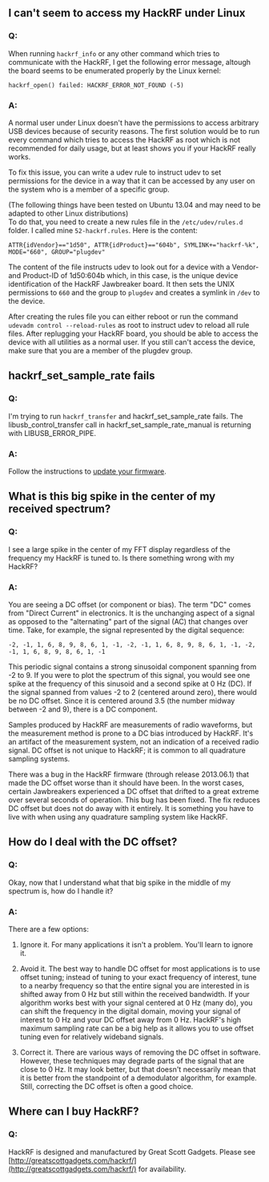 ## I can't seem to access my HackRF under Linux

### Q:
When running `hackrf_info` or any other command which tries to communicate with the HackRF, I get the following error message, altough the board seems to be enumerated properly by the Linux kernel:
```
hackrf_open() failed: HACKRF_ERROR_NOT_FOUND (-5)
```

### A:
A normal user under Linux doesn't have the permissions to access arbitrary USB devices because of security reasons. The first solution would be to run every command which tries to access the HackRF as root which is not recommended for daily usage, but at least shows you if your HackRF really works.

To fix this issue, you can write a udev rule to instruct udev to set permissions for the device in a way that it can be accessed by any user on the system who is a member of a specific group.

(The following things have been tested on Ubuntu 13.04 and may need to be adapted to other Linux distributions)  
To do that, you need to create a new rules file in the `/etc/udev/rules.d` folder. I called mine `52-hackrf.rules`. Here is the content:

```
ATTR{idVendor}=="1d50", ATTR{idProduct}=="604b", SYMLINK+="hackrf-%k", MODE="660", GROUP="plugdev"
```

The content of the file instructs udev to look out for a device with a Vendor- and Product-ID of 1d50:604b which, in this case, is the unique device identification of the HackRF Jawbreaker board. It then sets the UNIX permissions to `660` and the group to `plugdev` and creates a symlink in `/dev` to the device.

After creating the rules file you can either reboot or run the command `udevadm control --reload-rules` as root to instruct udev to reload all rule files. After replugging your HackRF board, you should be able to access the device with all utilities as a normal user.  If you still can't access the device, make sure that you are a member of the plugdev group.

## hackrf_set_sample_rate fails

### Q:

I'm trying to run `hackrf_transfer` and hackrf_set_sample_rate fails. The libusb_control_transfer call in hackrf_set_sample_rate_manual is returning with LIBUSB_ERROR_PIPE.

### A:

Follow the instructions to [update your firmware](https://github.com/mossmann/hackrf/wiki/Updating-Firmware).

## What is this big spike in the center of my received spectrum?

### Q:

I see a large spike in the center of my FFT display regardless of the frequency my HackRF is tuned to.  Is there something wrong with my HackRF?

### A:

You are seeing a DC offset (or component or bias).  The term "DC" comes from "Direct Current" in electronics.  It is the unchanging aspect of a signal as opposed to the "alternating" part of the signal (AC) that changes over time.  Take, for example, the signal represented by the digital sequence:
```
-2, -1, 1, 6, 8, 9, 8, 6, 1, -1, -2, -1, 1, 6, 8, 9, 8, 6, 1, -1, -2, -1, 1, 6, 8, 9, 8, 6, 1, -1
```
This periodic signal contains a strong sinusoidal component spanning from -2 to 9.  If you were to plot the spectrum of this signal, you would see one spike at the frequency of this sinusoid and a second spike at 0 Hz (DC).  If the signal spanned from values -2 to 2 (centered around zero), there would be no DC offset.  Since it is centered around 3.5 (the number midway between -2 and 9), there is a DC component.

Samples produced by HackRF are measurements of radio waveforms, but the measurement method is prone to a DC bias introduced by HackRF.  It's an artifact of the measurement system, not an indication of a received radio signal.  DC offset is not unique to HackRF; it is common to all quadrature sampling systems.

There was a bug in the HackRF firmware (through release 2013.06.1) that made the DC offset worse than it should have been.  In the worst cases, certain Jawbreakers experienced a DC offset that drifted to a great extreme over several seconds of operation.  This bug has been fixed.  The fix reduces DC offset but does not do away with it entirely.  It is something you have to live with when using any quadrature sampling system like HackRF.

## How do I deal with the DC offset?

### Q:

Okay, now that I understand what that big spike in the middle of my spectrum is, how do I handle it?

### A:

There are a few options:

1. Ignore it.  For many applications it isn't a problem.  You'll learn to ignore it.

2. Avoid it.  The best way to handle DC offset for most applications is to use offset tuning; instead of tuning to your exact frequency of interest, tune to a nearby frequency so that the entire signal you are interested in is shifted away from 0 Hz but still within the received bandwidth.  If your algorithm works best with your signal centered at 0 Hz (many do), you can shift the frequency in the digital domain, moving your signal of interest to 0 Hz and your DC offset away from 0 Hz.  HackRF's high maximum sampling rate can be a big help as it allows you to use offset tuning even for relatively wideband signals.

3. Correct it.  There are various ways of removing the DC offset in software.  However, these techniques may degrade parts of the signal that are close to 0 Hz.  It may look better, but that doesn't necessarily mean that it is better from the standpoint of a demodulator algorithm, for example.  Still, correcting the DC offset is often a good choice.

## Where can I buy HackRF?

### Q:
HackRF is designed and manufactured by Great Scott Gadgets.  Please see [http://greatscottgadgets.com/hackrf/](http://greatscottgadgets.com/hackrf/) for availability.
